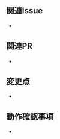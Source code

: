 ## 関連Issue

<!-- 関連するIssue番号やチケット番号を記述してください (例: Fixes #123, Relates to #456) -->

-

## 関連PR

<!-- 関連するPRを記述してください (例: Depends on #123, Blocks #456) -->

-

## 変更点

-

## 動作確認事項

<!-- 実施した動作確認の内容を箇条書きで記載してください -->

-
